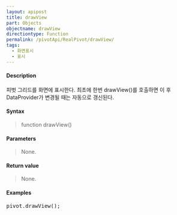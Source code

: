 ```yaml
---
layout: apipost
title: drawView
part: Objects
objectname: drawView
directiontype: Function
permalink: /pivotApi/RealPivot/drawView/
tags:
  - 화면표시
  - 표시
---
```



#### Description

 피벗 그리드를 화면에 표시한다.
 최초에 한번 drawView()를 호출하면 이 후 DataProvider가 변경될 때는 자동으로 갱신된다.         

#### Syntax

> function drawView()

#### Parameters

> None.

#### Return value

> None.

#### Examples 

<pre class="prettyprint">
pivot.drawView();
</pre>

